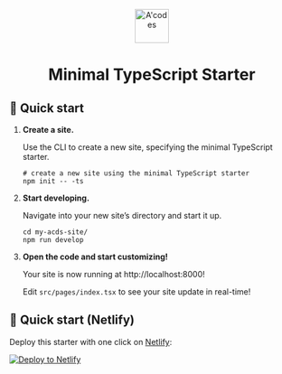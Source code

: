 <p align="center">
  <a href="https://acodes.my.id/?utm_source=starter&utm_medium=readme&utm_campaign=minimal-starter-ts">
    <img alt="A'codes" src="https://files.catbox.moe/igsvzf.jpg" width="60" />
  </a>
</p>
<h1 align="center">
  Minimal TypeScript Starter
</h1>

## 🚀 Quick start

1.  **Create a site.**

    Use the CLI to create a new site, specifying the minimal TypeScript starter.

    ```shell
    # create a new site using the minimal TypeScript starter
    npm init -- -ts
    ```

2.  **Start developing.**

    Navigate into your new site’s directory and start it up.

    ```shell
    cd my-acds-site/
    npm run develop
    ```

3.  **Open the code and start customizing!**

    Your site is now running at http://localhost:8000!

    Edit `src/pages/index.tsx` to see your site update in real-time!

## 🚀 Quick start (Netlify)

Deploy this starter with one click on [Netlify](https://app.netlify.com/signup):

[<img src="https://www.netlify.com/img/deploy/button.svg" alt="Deploy to Netlify" />](https://app.netlify.com/start/deploy?repository=https://github.com/gatsbyjs/gatsby-starter-minimal-ts)
